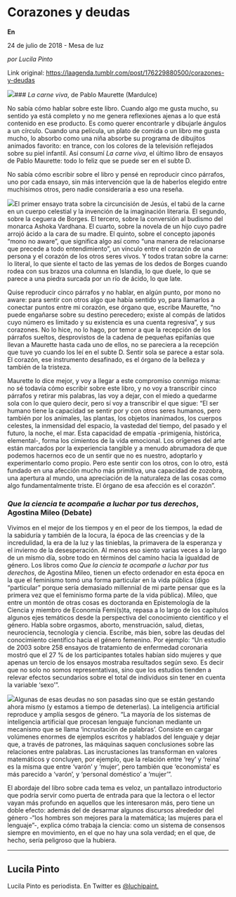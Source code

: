 # Corazones y deudas

**En**

24 de julio de 2018 - Mesa de luz

_por Lucila Pinto_

Link original: https://laagenda.tumblr.com/post/176229880500/corazones-y-deudas

![](https://64.media.tumblr.com/cd8fcef59a252cfb6fc84ae6c1270323/tumblr_inline_pcdmd8goGE1t6q87u_500.jpg)### *La carne viva*, de Pablo Maurette (Mardulce)

No sabía cómo hablar sobre este libro. Cuando algo me gusta mucho, su sentido ya está completo y no me genera reflexiones ajenas a lo que está contenido en ese producto. Es como querer encontrarle y dibujarle ángulos a un círculo. Cuando una película, un plato de comida o un libro me gusta mucho, lo absorbo como una niña absorbe su programa de dibujitos animados favorito: en trance, con los colores de la televisión reflejados sobre su piel infantil. Así consumí *La carne viva*, el último libro de ensayos de Pablo Maurette: todo lo feliz que se puede ser en el subte D.


No sabía cómo escribir sobre el libro y pensé en reproducir cinco párrafos, uno por cada ensayo, sin más intervención que la de haberlos elegido entre muchísimos otros, pero nadie consideraría a eso una reseña.


![](https://64.media.tumblr.com/a0edf928015e040ca84a1e698d67b8f5/tumblr_inline_pcdmd9sn5T1t6q87u_250.jpg)El primer ensayo trata sobre la circuncisión de Jesús, el tabú de la carne en un cuerpo celestial y la invención de la imaginación literaria. El segundo, sobre la ceguera de Borges. El tercero, sobre la conversión al budismo del monarca Ashoka Vardhana. El cuarto, sobre la novela de un hijo cuyo padre arrojó ácido a la cara de su madre. El quinto, sobre el concepto japonés “mono no aware”, que significa algo así como “una manera de relacionarse que precede a todo entendimiento”, un vínculo entre el corazón de una persona y el corazón de los otros seres vivos. Y todos tratan sobre la carne: lo literal, lo que siente el tacto de las yemas de los dedos de Borges cuando rodea con sus brazos una columna en Islandia, lo que duele, lo que se parece a una piedra surcada por un río de ácido, lo que late.


Quise reproducir cinco párrafos y no hablar, en algún punto, por mono no aware: para sentir con otros algo que había sentido yo, para llamarlos a conectar puntos entre mi corazón, ese órgano que, escribe Maurette, “no puede engañarse sobre su destino perecedero; existe al compás de latidos cuyo número es limitado y su existencia es una cuenta regresiva”, y sus corazones. No lo hice, no lo hago, por temor a que la recepción de los párrafos sueltos, desprovistos de la cadena de pequeñas epifanías que llevan a Maurette hasta cada uno de ellos, no se pareciera a la recepción que tuve yo cuando los leí en el subte D. Sentir sola se parece a estar sola. El corazón, ese instrumento desafinado, es el órgano de la belleza y también de la tristeza.


Maurette lo dice mejor, y voy a llegar a este compromiso conmigo misma: no sé todavía cómo escribir sobre este libro, y no voy a transcribir cinco párrafos y retirar mis palabras, las voy a dejar, con el miedo a quedarme sola con lo que quiero decir, pero sí voy a transcribir el que sigue: “El ser humano tiene la capacidad se sentir por y con otros seres humanos, pero también por los animales, las plantas, los objetos inanimados, los cuerpos celestes, la inmensidad del espacio, la vastedad del tiempo, del pasado y el futuro, la noche, el mar. Esta capacidad de empatía -primigenia, histórica, elemental-, forma los cimientos de la vida emocional. Los orígenes del arte están marcados por la experiencia tangible y a menudo abrumadora de que podemos hacernos eco de un sentir que no es nuestro, adoptarlo y experimentarlo como propio. Pero este sentir con los otros, con lo otro, está fundado en una afección mucho más primitiva, una capacidad de zozobra, una apertura al mundo, una apreciación de la naturaleza de las cosas como algo fundamentalmente triste. El órgano de esa afección es el corazón”. 


### *Que la ciencia te acompañe a luchar por tus derechos*, Agostina Mileo (Debate)

Vivimos en el mejor de los tiempos y en el peor de los tiempos, la edad de la sabiduría y también de la locura, la época de las creencias y de la incredulidad, la era de la luz y las tinieblas, la primavera de la esperanza y el invierno de la desesperación. Al menos eso siento varias veces a lo largo de un mismo día, sobre todo en términos del camino hacia la igualdad de género. Los libros como *Que la ciencia te acompañe a luchar por tus derechos*, de Agostina Mileo, tienen un efecto ordenador en esta época en la que el feminismo tomó una forma particular en la vida pública (digo “particular” porque sería demasiado millennial de mi parte pensar que es la primera vez que el feminismo forma parte de la vida pública). Mileo, que entre un montón de otras cosas es doctoranda en Epistemología de la Ciencia y miembro de Economía Femi(s)ta, repasa a lo largo de los capítulos algunos ejes temáticos desde la perspectiva del conocimiento científico y el género. Habla sobre orgasmos, aborto, menstruación, salud, dietas, neurociencia, tecnología y ciencia. Escribe, más bien, sobre las deudas del conocimiento científico hacia el género femenino. Por ejemplo: “Un estudio de 2003 sobre 258 ensayos de tratamiento de enfermedad coronaria mostró que el 27 % de los participantes totales habían sido mujeres y que apenas un tercio de los ensayos mostraba resultados según sexo. Es decir que no solo no somos representativas, sino que los estudios tienden a relevar efectos secundarios sobre el total de individuos sin tener en cuenta la variable ‘sexo’”.


![](https://64.media.tumblr.com/623b3cf29f542da513c4e1e4b20ba608/tumblr_inline_pcdmdaMx3S1t6q87u_250.jpg)Algunas de esas deudas no son pasadas sino que se están gestando ahora mismo (y estamos a tiempo de detenerlas). La inteligencia artificial reproduce y amplía sesgos de género. “La mayoría de los sistemas de inteligencia artificial que procesan lenguaje funcionan mediante un mecanismo que se llama ‘incrustación de palabras’. Consiste en cargar volúmenes enormes de ejemplos escritos y hablados del lenguaje y dejar que, a través de patrones, las máquinas saquen conclusiones sobre las relaciones entre palabras. Las incrustaciones las transforman en valores matemáticos y concluyen, por ejemplo, que la relación entre ‘rey’ y ‘reina’ es la misma que entre ‘varón’ y ‘mujer’, pero también que ‘economista’ es más parecido a ‘varón’, y ‘personal doméstico’ a ‘mujer’”.


El abordaje del libro sobre cada tema es veloz, un pantallazo introductorio que podría servir como puerta de entrada para que la lectora o el lector vayan más profundo en aquellos que les interesaron más, pero tiene un doble efecto: además del de desarmar algunos discursos alrededor del género -“los hombres son mejores para la matemática; las mujeres para el lenguaje”-, explica cómo trabaja la ciencia: como un sistema de consensos siempre en movimiento, en el que no hay una sola verdad; en el que, de hecho, sería peligroso que la hubiera.




---

 Lucila Pinto
-------------

 Lucila Pinto es periodista. En Twitter es [@luchipaint.](https://twitter.com/luchipaint) 

